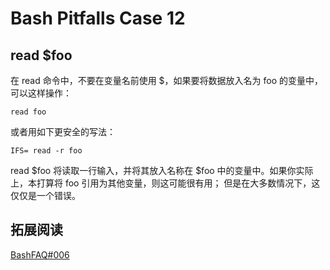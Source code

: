 # Bash Pitfalls Case 12
## read $foo

 在 read 命令中，不要在变量名前使用 $，如果要将数据放入名为 foo 的变量中，可以这样操作：

```shell
read foo
```

或者用如下更安全的写法：

```shell
IFS= read -r foo
```

read $foo 将读取一行输入，并将其放入名称在 $foo 中的变量中。如果你实际上，本打算将 foo 引用为其他变量，则这可能很有用； 但是在大多数情况下，这仅仅是一个错误。

## 拓展阅读
[BashFAQ#006](http://mywiki.wooledge.org/BashFAQ/006)
